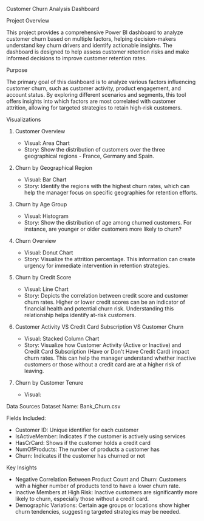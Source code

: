 Customer Churn Analysis Dashboard

Project Overview

This project provides a comprehensive Power BI dashboard to analyze customer churn based on multiple factors, helping decision-makers understand key churn drivers and identify actionable insights. The dashboard is designed to help assess customer retention risks and make informed decisions to improve customer retention rates.

Purpose

The primary goal of this dashboard is to analyze various factors influencing customer churn, such as customer activity, product engagement, and account status. By exploring different scenarios and segments, this tool offers insights into which factors are most correlated with customer attrition, allowing for targeted strategies to retain high-risk customers.

Visualizations

1. Customer Overview
   - Visual: Area Chart
   - Story: Show the distribution of customers over the three geographical regions - France, Germany and Spain.
  
2. Churn by Geographical Region
   - Visual: Bar Chart
   - Story: Identify the regions with the highest churn rates, which can help the manager focus on specific geographies for retention efforts.

3. Churn by Age Group
   - Visual: Histogram
   - Story: Show the distribution of age among churned customers. For instance, are younger or older customers more likely to churn?
  
4. Churn Overview
   - Visual: Donut Chart
   - Story: Visualize the attrition percentage. This information can create urgency for immediate intervention in retention strategies.

5. Churn by Credit Score
   - Visual: Line Chart
   - Story: Depicts the correlation between credit score and customer churn rates. Higher or lower credit scores can be an indicator of financial health and potential churn risk. Understanding this relationship helps identify at-risk customers.

6. Customer Activity VS Credit Card Subscription VS Customer Churn
   - Visual: Stacked Column Chart
   - Story: Visualize how Customer Activity (Active or Inactive) and Credit Card Subscription (Have or Don't Have Credit Card) impact churn rates. This can help the manager understand whether inactive customers or those without a credit card are at a higher risk of leaving.

7. Churn by Customer Tenure
   - Visual: 

Data Sources
Dataset Name: Bank_Churn.csv

Fields Included:
- Customer ID: Unique identifier for each customer
- IsActiveMember: Indicates if the customer is actively using services
- HasCrCard: Shows if the customer holds a credit card
- NumOfProducts: The number of products a customer has
- Churn: Indicates if the customer has churned or not

Key Insights
- Negative Correlation Between Product Count and Churn: Customers with a higher number of products tend to have a lower churn rate.
- Inactive Members at High Risk: Inactive customers are significantly more likely to churn, especially those without a credit card.
- Demographic Variations: Certain age groups or locations show higher churn tendencies, suggesting targeted strategies may be needed.
